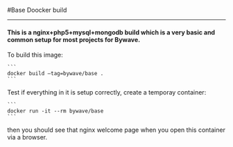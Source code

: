 #Base Doocker build

---
#### This is a nginx+php5+mysql+mongodb build which is a very basic and common setup for most projects for Bywave.


To build this image:

	```
	docker build —tag=bywave/base .
	```

Test if everything in it is setup correctly, create a temporay container:

	```
	docker run -it --rm bywave/base
	```

then you should see that nginx welcome page when you open this container via a browser.
